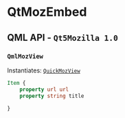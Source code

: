 # QtMozEmbed

## QML API - `Qt5Mozilla 1.0`

### `QmlMozView`
Instantiates: [`QuickMozView`](https://github.com/sailfishos/qtmozembed/blob/master/src/quickmozview.h)
```qml
Item {
    property url url
    property string title
    
}